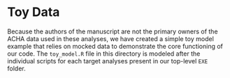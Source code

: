 # Toy Data

Because the authors of the manuscript are not the primary owners of the ACHA data used in these analyses, we have created a simple toy model example that relies on mocked data to demonstrate the core functioning of our code. The `toy_model.R` file in this directory is modeled after the individual scripts for each target analyses present in our top-level `EXE` folder.